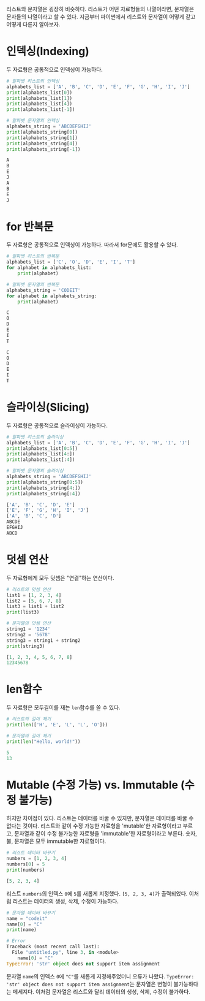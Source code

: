 리스트와 문자열은 굉장히 비슷하다. 리스트가 어떤 자료형들의 나열이라면, 문자열은 문자들의 나열이라고 할 수 있다. 지금부터 파이썬에서 리스트와 문자열이 어떻게 같고 어떻게 다른지 알아보자.

# 인덱싱(Indexing)
두 자료형은 공통적으로 인덱싱이 가능하다. 
```python
# 알파벳 리스트의 인덱싱
alphabets_list = ['A', 'B', 'C', 'D', 'E', 'F', 'G', 'H', 'I', 'J']
print(alphabets_list[0])
print(alphabets_list[1])
print(alphabets_list[4])
print(alphabets_list[-1])

# 알파벳 문자열의 인덱싱
alphabets_string = 'ABCDEFGHIJ'
print(alphabets_string[0])
print(alphabets_string[1])
print(alphabets_string[4])
print(alphabets_string[-1])
```
```python
A
B
E
J
A
B
E
J
```
# for 반복문
두 자료형은 공통적으로 인덱싱이 가능하다. 따라서 for문에도 활용할 수 있다. 
```python
# 알파벳 리스트의 반복문
alphabets_list = ['C', 'O', 'D', 'E', 'I', 'T']
for alphabet in alphabets_list:
    print(alphabet)

# 알파벳 문자열의 반복문
alphabets_string = 'CODEIT'
for alphabet in alphabets_string:
    print(alphabet)
```
```python
C
O
D
E
I
T

C
O
D
E
I
T
```
# 슬라이싱(Slicing)
두 자료형은 공통적으로 슬라이싱이 가능하다. 
```python
# 알파벳 리스트의 슬라이싱
alphabets_list = ['A', 'B', 'C', 'D', 'E', 'F', 'G', 'H', 'I', 'J']
print(alphabets_list[0:5])
print(alphabets_list[4:])
print(alphabets_list[:4])

# 알파벳 문자열의 슬라이싱
alphabets_string = 'ABCDEFGHIJ'
print(alphabets_string[0:5])
print(alphabets_string[4:])
print(alphabets_string[:4])
```
```python
['A', 'B', 'C', 'D', 'E']
['E', 'F', 'G', 'H', 'I', 'J']
['A', 'B', 'C', 'D']
ABCDE
EFGHIJ
ABCD
```
# 덧셈 연산
두 자료형에게 모두 덧셈은 "연결"하는 연산이다. 
```python
# 리스트의 덧셈 연산
list1 = [1, 2, 3, 4]
list2 = [5, 6, 7, 8]
list3 = list1 + list2
print(list3)

# 문자열의 덧셈 연산
string1 = '1234'
string2 = '5678'
string3 = string1 + string2
print(string3)
```
```python
[1, 2, 3, 4, 5, 6, 7, 8]
12345678
```

# len함수
두 자료형은 모두길이를 재는 `len`함수를 쓸 수 있다. 
```python
# 리스트의 길이 재기
print(len(['H', 'E', 'L', 'L', 'O']))

# 문자열의 길이 재기
print(len("Hello, world!"))
```
```python
5
13
```

# Mutable (수정 가능) vs. Immutable (수정 불가능)
하지만 차이점이 있다. 리스트는 데이터를 바꿀 수 있지만, 문자열은 데이터를 바꿀 수 없다는 것이다. 리스트와 같이 수정 가능한 자료형을 'mutable'한 자료형이라고 부르고, 문자열과 같이 수정 불가능한 자료형을 'immutable'한 자료형이라고 부른다. 숫자, 불, 문자열은 모두 immutable한 자료형이다. 
```python
# 리스트 데이터 바꾸기
numbers = [1, 2, 3, 4]
numbers[0] = 5
print(numbers)
```
```python
[5, 2, 3, 4]
```

리스트 `numbers`의 인덱스 `0`에 `5`를 새롭게 지정했다. `[5, 2, 3, 4]`가 출력되었다. 이처럼 리스트는 데이터의 생성, 삭제, 수정이 가능하다. 
```python
# 문자열 데이터 바꾸기
name = "codeit"
name[0] = "C"
print(name)
```
```python
# Error
Traceback (most recent call last):
  File "untitled.py", line 3, in <module>
    name[0] = "C"
TypeError: 'str' object does not support item assignment
```
문자열 `name`의 인덱스 `0`에 `"C"`를 새롭게 지정해주었더니 오류가 나왔다. `TypeError: 'str' object does not support item assignment`는 문자열은 변형이 불가능하다는 메세지다. 이처럼 문자열은 리스트와 달리 데이터의 생성, 삭제, 수정이 불가하다. 